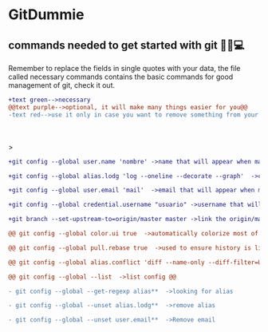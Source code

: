 # GitDummie

commands needed to get started with git 👨‍💻💻
-------------------------------------------
Remember to replace the fields in single quotes with your data, the file called necessary commands contains the basic commands for good management of git, check it out.

```diff
+text green-->necessary
@@text purple-->optional, it will make many things easier for you@@
-text red-->use it only in case you want to remove something from your git config or just to list your config
```
<br></br>>
```diff
+git config --global user.name 'nombre' ->name that will appear when making a commit.

+git config --global alias.lodg 'log --oneline --decorate --graph'  ->create an alias.

+git config --global user.email 'mail'  ->email that will appear when making a commit.

+git config --global credential.username "usuario" ->username that will appear when making a commit.

+git branch --set-upstream-to=origin/master master ->link the origin/master (remote) branch to the local master branch(while on master) git pull = git pull origin master.
```
```diff
@@ git config --global color.ui true  ->automatically colorize most of the output it displays. @@

@@ git config --global pull.rebase true  ->used to ensure history is linear by avoiding unnecessary merge commits, "I want my changes to take precedence over what everyone else has done". @@

@@ git config --global alias.conflict 'diff --name-only --diff-filter=U'  ->when executed, performs a diff function on Git data sources. These data sources can be commits, branches, and files, among other possibilities. @@

@@ git config --global --list  ->list config @@
```
```diff
- git config --global --get-regexp alias**  ->looking for alias

- git config --global --unset alias.lodg**  ->remove alias

- git config --global --unset user.email**  ->Remove email

```




